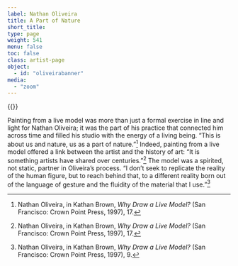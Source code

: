 ```yaml
---
label: Nathan Oliveira
title: A Part of Nature
short_title:
type: page
weight: 541
menu: false
toc: false
class: artist-page
object:
  - id: "oliveirabanner"
media:
  - "zoom"
---
```

{{<q-figure id="oliveirabanner">}}

Painting from a live model was more than just a formal exercise in line and light for Nathan Oliveira; it was the part of his practice that connected him across time and filled his studio with the energy of a living being. “This is about us and nature, us as a part of nature.”[^1] Indeed, painting from a live model offered a link between the artist and the history of art: “It is something artists have shared over centuries.”[^2] The model was a spirited, not static, partner in Oliveira’s process. “I don’t seek to replicate the reality of the human figure, but to reach behind that, to a different reality born out of the language of gesture and the fluidity of the material that I use.”[^3]

[^1]: Nathan Oliveira, in Kathan Brown, *Why Draw a Live Model?* (San Francisco: Crown Point Press, 1997), 17.

[^2]: Nathan Oliveira, in Kathan Brown, *Why Draw a Live Model?* (San Francisco: Crown Point Press, 1997), 17.

[^3]: Nathan Oliveira, in Kathan Brown, *Why Draw a Live Model?* (San Francisco: Crown Point Press, 1997), 9.
